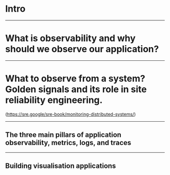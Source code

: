 # Intro 


---

# What is observability and why should we observe our application?

---

# What to observe from a system? Golden signals and its role in site reliability engineering.

(https://sre.google/sre-book/monitoring-distributed-systems/)

---

## The three main pillars of application observability, metrics, logs, and traces

---

## Building visualisation applications